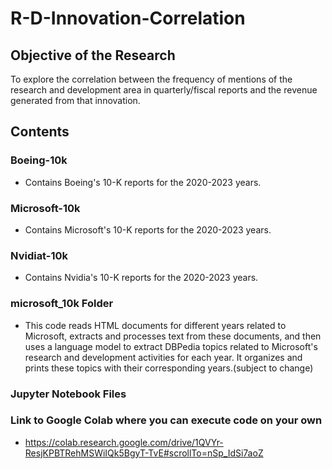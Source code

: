 # R-D-Innovation-Correlation

## Objective of the Research
To explore the correlation between the frequency of mentions of the research and development area in quarterly/fiscal reports and the revenue generated from that innovation.

## Contents

### Boeing-10k
- Contains  Boeing's 10-K reports for the 2020-2023 years.

### Microsoft-10k
- Contains  Microsoft's 10-K reports for the 2020-2023 years.

### Nvidiat-10k
- Contains  Nvidia's 10-K reports for the 2020-2023 years.

### microsoft_10k Folder
- This code reads HTML documents for different years related to Microsoft, extracts and processes text from these documents, and then uses a language model to extract DBPedia topics related to Microsoft's research and development activities for each year. It organizes and prints these topics with their corresponding years.(subject to change)

### Jupyter Notebook Files

### Link to Google Colab where you can execute code on your own
- https://colab.research.google.com/drive/1QVYr-ResjKPBTRehMSWiIQk5BgyT-TvE#scrollTo=nSp_IdSi7aoZ
